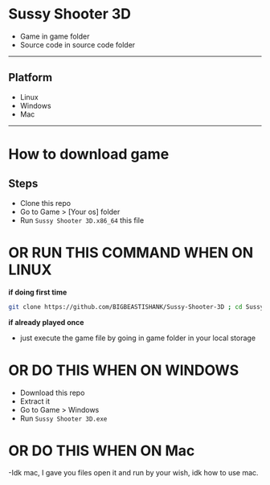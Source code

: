 # Sussy Shooter 3D

- Game in game folder
- Source code in source code folder

---
## Platform
- Linux
- Windows
- Mac
---

# How to download game

## Steps
- Clone this repo
- Go to Game > [Your os] folder
- Run `Sussy Shooter 3D.x86_64` this file

# OR RUN THIS COMMAND WHEN ON LINUX

**if doing first time**
```sh
git clone https://github.com/BIGBEASTISHANK/Sussy-Shooter-3D ; cd Sussy-Shooter-2D/Game/Linux ; ./Sussy\ Shooter\ 3D.x86_64
```
**if already played once**
- just execute the game file by going in game folder in your local storage

# OR DO THIS WHEN ON WINDOWS
- Download this repo
- Extract it
- Go to Game > Windows
- Run `Sussy Shooter 3D.exe`

# OR DO THIS WHEN ON Mac
-Idk mac, I gave you files open it and run by your wish, idk how to use mac.

